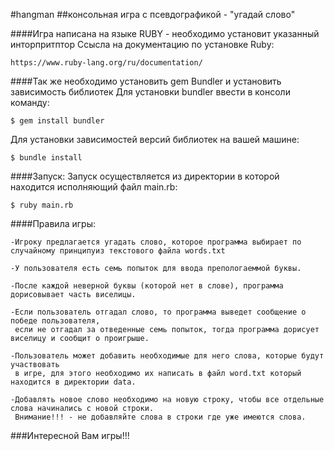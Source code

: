 
#hangman
##консольная игра с псевдографикой - "угадай слово"

####Игра написана на языке RUBY - необходимо установит указанный инторпритптор
   Ссысла на документацию по установке Ruby:
   
    https://www.ruby-lang.org/ru/documentation/

####Так же необходимо установить gem Bundler и установить зависимость библиотек
Для установки bundler ввести в консоли команду:
    
    $ gem install bundler
    
Для установки зависимостей версий библиотек на вашей машине:
   
    $ bundle install
    
####Запуск:
Запуск осуществляется из директории в которой находится исполняющий файл main.rb:

    $ ruby main.rb

####Правила игры:
    
    -Игроку предлагается угадать слово, которое программа выбирает по случайному принципуиз текстового файла words.txt
    
    -У пользователя есть семь попыток для ввода препологаеммой буквы.
    
    -После каждой неверной буквы (которой нет в слове), программа дорисовывает часть виселицы.
    
    -Если пользователь отгадал слово, то программа выведет сообщение о победе пользователя,
     если не отгадал за отведенные семь попыток, тогда программа дорисует виселицу и сообщит о проигрыше.
    
    -Пользователь может добавить необходимые для него слова, которые будут участвовать
     в игре, для этого необходимо их написать в файл word.txt который находится в директории data.
    
    -Добавлять новое слово необходимо на новую строку, чтобы все отдельные слова начинались с новой строки.
     Внимание!!! - не добавляйте слова в строки где уже имеются слова.
     
###Интересной Вам игры!!!
